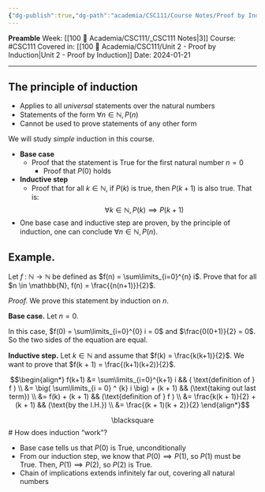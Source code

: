 ```yaml
---
{"dg-publish":true,"dg-path":"academia/CSC111/Course Notes/Proof by Induction.md","permalink":"/academia/csc-111/course-notes/proof-by-induction/","created":"2024-01-21T12:01:35.677-05:00","updated":"2024-01-27T19:11:54.936-05:00"}
---
```


**Preamble**
Week: [[100 📒 Academia/CSC111/_CSC111 Notes\|3]]
Course: #CSC111
Covered in: [[100 📒 Academia/CSC111/Unit 2 - Proof by Induction\|Unit 2 - Proof by Induction]]
Date: 2024-01-21

---

## The principle of induction

- Applies to all *universal* statements over the natural numbers
- Statements of the form $\forall n \in \mathbb{N}, P(n)$
- Cannot be used to prove statements of any other form

We will study *simple* induction in this course.
- **Base case**
	- Proof that the statement is True for the first natural number $n = 0$
		- Proof that $P(0)$ holds
- **Inductive step**
	- Proof that for all $k \in \mathbb{N}$, if $P(k)$ is true, then $P(k+1)$ is also true. That is:
	  $$\forall k \in \mathbb{N}, P(k) \implies P(k + 1)$$
- One base case and inductive step are proven, by the principle of induction, one can conclude $\forall n \in \mathbb{N}, P(n)$.

## Example.

Let $f \; : \; \mathbb{N} \to \mathbb{N}$ be defined as $f(n) = \sum\limits_{i=0}^{n} i$. Prove that for all $n \in \mathbb{N}, f(n) = \frac{{n(n+1)}}{2}$.

*Proof.* We prove this statement by induction on $n$.

**Base case.** Let $n = 0$.

In this case, $f(0) = \sum\limits_{i=0}^{0} i = 0$ and $\frac{0(0+1)}{2} = 0$. So the two sides of the equation are equal.

**Inductive step.** Let $k \in \mathbb{N}$ and assume that $f(k) = \frac{k(k+1)}{2}$. We want to prove that $f(k + 1) = \frac{(k+1)(k+2)}{2}$.

$$\begin{align*}
f(k+1) &= \sum\limits_{i=0}^{k+1} i 
&& ( \text{definition of } f ) \\
&= \big( \sum\limits_{i = 0} ^ {k} i \big) + (k + 1)
&& (\text{taking out last term}) \\
&= f(k) + (k + 1)
&& (\text{definition of } f ) \\
&= \frac{k(k + 1)}{2} + (k + 1) 
&& (\text{by the I.H.}) \\
&= \frac{(k + 1)(k + 2)}{2}
\end{align*}$$
<div class="right-align"> <span class="math display">\blacksquare</span> </div>
# How does induction “work”?

- Base case tells us that $P(0)$ is True, unconditionally
- From our induction step, we know that $P(0) \implies P(1)$, so $P(1)$ must be True. Then, $P(1) \implies P(2)$, so $P(2)$ is True.
- Chain of implications extends infinitely far out, covering all natural numbers